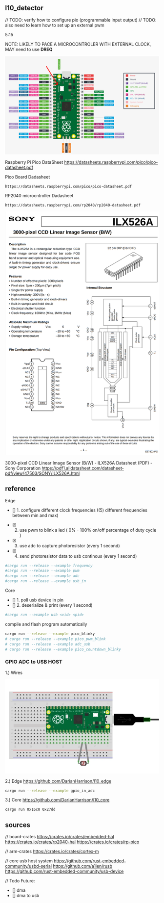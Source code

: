 ## l10_detector

// TODO: verify how to configure pio (programmable input output)
// TODO: also need to learn how to set up an external pwm

5:15



NOTE: LIKELY TO PACE A MICROCONTROLER WITH EXTERNAL CLOCK, MAY need to use **DREQ**


![Alt Text](./docs/pico-datasheet.png)

Raspberry Pi Pico DataSheet
https://datasheets.raspberrypi.com/pico/pico-datasheet.pdf


Pico Board Dadasheet
```
https://datasheets.raspberrypi.com/pico/pico-datasheet.pdf
```

RP2040 microcntroller Dadasheet
```
https://datasheets.raspberrypi.com/rp2040/rp2040-datasheet.pdf
```


![Alt Text](./docs/ccd-datasheet.png)

3000-pixel CCD Linear Image Sensor (B/W) - ILX526A Datasheet (PDF) - Sony Corporation
https://pdf1.alldatasheet.com/datasheet-pdf/view/47503/SONY/ILX526A.html


## reference

Edge
- [] 1. configure different clock frequencies ((5) different frequencies between min and max)
- [X] 2. use pwm to blink a led ( 0% - 100% on/off percentage of duty cycle )
- [X] 3. use adc to capture photoresistor (every 1 second)
- [X] 4. send photoresistor data to usb continous (every 1 second)

```sh
#cargo run --release --example frequency
#cargo run --release --example pwm
#cargo run --release --example adc
#cargo run --release --example usb_in
```

Core
- [] 1. poll usb device in pin
- [] 2. deserialize & print (every 1 second)

```sh
#cargo run --example usb <vid> <pid>
```

compile and flash program automatically
```sh
cargo run --release --example pico_blinky
# cargo run --release --example pico_pwm_blink
# cargo run --release --example adc_usb
# cargo run --release --example pico_countdown_blinky
```


### GPIO ADC to USB HOST

1.) Wires

![Alt Text](./docs/photoresistor.png)


2.) Edge
https://github.com/DarianHarrison/l10_edge
```sh
cargo run --release --example gpio_in_adc
```

3.) Core
https://github.com/DarianHarrison/l10_core
```sh
cargo run 0x16c0 0x27dd
```

## sources

// board-crates
https://crates.io/crates/embedded-hal
https://crates.io/crates/rp2040-hal
https://crates.io/crates/rp-pico

// arm-crates
https://crates.io/crates/cortex-m

// core
usb host system
https://github.com/rust-embedded-community/usbd-serial
https://github.com/a1ien/rusb
https://github.com/rust-embedded-community/usb-device

// Todo
Future:
- [] dma
- [] dma to usb